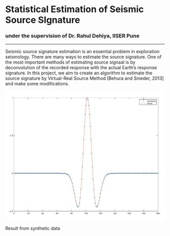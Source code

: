 # Statistical Estimation of Seismic Source SIgnature
### under the supervision of Dr. Rahul Dehiya, IISER Pune

***

Seismic source signature estimation is an essential problem in exploration seismology. There are many ways to estimate the source signature. One of the most
important methods of estimating source signaal is by deconvolution of the recorded response with the actual Earth’s response signature. In this project, we aim to
create an algorithm to estimate the source signature by Virtual-Real Source Method [Behura and Snieder, 2013] and make some modifications.

<p style="text-align:centre;">
  <img src="image10.png" width="750"/>
</p>
Result from synthetic data
